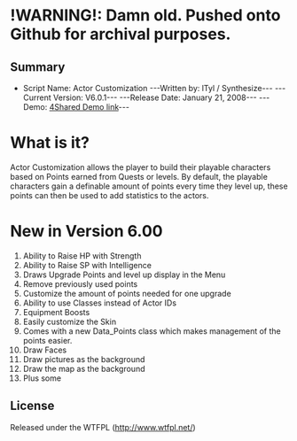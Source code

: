 !WARNING!: Damn old. Pushed onto Github for archival purposes.
====================

## Summary ##

+ Script Name: Actor Customization
---Written by: lTyl / Synthesize---
---Current Version: V6.0.1---
---Release Date: January 21, 2008---
---Demo: [4Shared Demo link](http://www.4shared.com/file/oR6gbh-V/Actor_Customization_V6.html)---

# What is it? #

Actor Customization allows the player to build their playable characters based on Points earned from Quests or levels. By default, the playable characters gain a definable amount of points every time they level up, these points can then be used to add statistics to the actors. 

# New in Version 6.00 #
1. Ability to Raise HP with Strength
2. Ability to Raise SP with Intelligence
3. Draws Upgrade Points and level up display in the Menu
4. Remove previously used points
5. Customize the amount of points needed for one upgrade
6. Ability to use Classes instead of Actor IDs
7. Equipment Boosts
8. Easily customize the Skin
9. Comes with a new Data_Points class which makes management of the points easier.
10. Draw Faces
11. Draw pictures as the background
12. Draw the map as the background
13. Plus some

## License ##
Released under the WTFPL (http://www.wtfpl.net/)